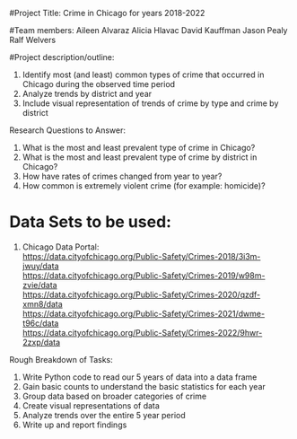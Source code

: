 #Project Title:
Crime in Chicago for years 2018-2022

#Team members:
Aileen Alvaraz
Alicia Hlavac
David Kauffman
Jason Pealy
Ralf Welvers

#Project description/outline:
1) Identify most (and least) common types of crime that occurred in Chicago during the observed time period
2) Analyze trends by district and year
3) Include visual representation of trends of crime by type and crime by district

Research Questions to Answer:
1) What is the most and least prevalent type of crime in Chicago?
2) What is the most and least prevalent type of crime by district in Chicago?
3) How have rates of crimes changed from year to year?
4) How common is extremely violent crime (for example: homicide)?

Data Sets to be used:
=======
1) Chicago Data Portal:   
    https://data.cityofchicago.org/Public-Safety/Crimes-2018/3i3m-jwuy/data  
    https://data.cityofchicago.org/Public-Safety/Crimes-2019/w98m-zvie/data  
    https://data.cityofchicago.org/Public-Safety/Crimes-2020/qzdf-xmn8/data  
    https://data.cityofchicago.org/Public-Safety/Crimes-2021/dwme-t96c/data  
    https://data.cityofchicago.org/Public-Safety/Crimes-2022/9hwr-2zxp/data  

Rough Breakdown of Tasks:
1) Write Python code to read our 5 years of data into a data frame
2) Gain basic counts to understand the basic statistics for each year
3) Group data based on broader categories of crime
4) Create visual representations of data 
5) Analyze trends over the entire 5 year period
6) Write up and report findings 

